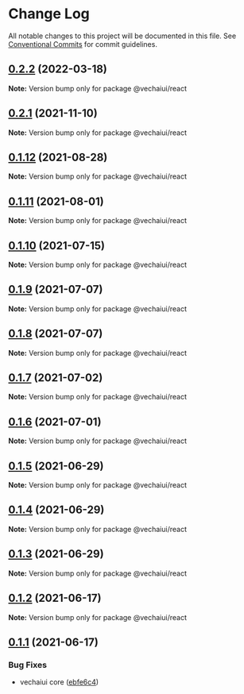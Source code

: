 # Change Log

All notable changes to this project will be documented in this file.
See [Conventional Commits](https://conventionalcommits.org) for commit guidelines.

## [0.2.2](https://github.com/vechai/vechaiui/compare/@vechaiui/react@0.2.1...@vechaiui/react@0.2.2) (2022-03-18)

**Note:** Version bump only for package @vechaiui/react





## [0.2.1](https://github.com/vechai/vechaiui/compare/@vechaiui/react@0.1.12...@vechaiui/react@0.2.1) (2021-11-10)

**Note:** Version bump only for package @vechaiui/react





## [0.1.12](https://github.com/vechai/vechaiui/compare/@vechaiui/react@0.1.11...@vechaiui/react@0.1.12) (2021-08-28)

**Note:** Version bump only for package @vechaiui/react





## [0.1.11](https://github.com/vechai/vechaiui/compare/@vechaiui/react@0.1.10...@vechaiui/react@0.1.11) (2021-08-01)

**Note:** Version bump only for package @vechaiui/react





## [0.1.10](https://github.com/vechai/vechaiui/compare/@vechaiui/react@0.1.9...@vechaiui/react@0.1.10) (2021-07-15)

**Note:** Version bump only for package @vechaiui/react





## [0.1.9](https://github.com/vechai/vechaiui/compare/@vechaiui/react@0.1.8...@vechaiui/react@0.1.9) (2021-07-07)

**Note:** Version bump only for package @vechaiui/react





## [0.1.8](https://github.com/vechai/vechaiui/compare/@vechaiui/react@0.1.7...@vechaiui/react@0.1.8) (2021-07-07)

**Note:** Version bump only for package @vechaiui/react





## [0.1.7](https://github.com/vechai/vechaiui/compare/@vechaiui/react@0.1.6...@vechaiui/react@0.1.7) (2021-07-02)

**Note:** Version bump only for package @vechaiui/react





## [0.1.6](https://github.com/vechai/vechaiui/compare/@vechaiui/react@0.1.5...@vechaiui/react@0.1.6) (2021-07-01)

**Note:** Version bump only for package @vechaiui/react





## [0.1.5](https://github.com/vechai/vechaiui/compare/@vechaiui/react@0.1.4...@vechaiui/react@0.1.5) (2021-06-29)

**Note:** Version bump only for package @vechaiui/react





## [0.1.4](https://github.com/vechai/vechaiui/compare/@vechaiui/react@0.1.3...@vechaiui/react@0.1.4) (2021-06-29)

**Note:** Version bump only for package @vechaiui/react





## [0.1.3](https://github.com/vechai/vechaiui/compare/@vechaiui/react@0.1.2...@vechaiui/react@0.1.3) (2021-06-29)

**Note:** Version bump only for package @vechaiui/react





## [0.1.2](https://github.com/vechai/vechaiui/compare/@vechaiui/react@0.1.1...@vechaiui/react@0.1.2) (2021-06-17)

**Note:** Version bump only for package @vechaiui/react





## [0.1.1](https://github.com/vechai/vechaiui/compare/@vechaiui/react@0.1.0...@vechaiui/react@0.1.1) (2021-06-17)


### Bug Fixes

* vechaiui core ([ebfe6c4](https://github.com/vechai/vechaiui/commit/ebfe6c4e85354ceb73d38fa0c1768c2e678f257d))
